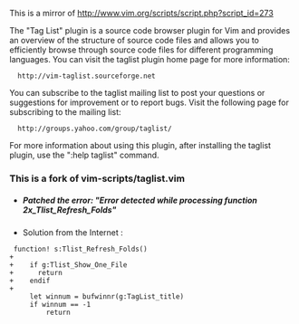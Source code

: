 This is a mirror of http://www.vim.org/scripts/script.php?script_id=273

The "Tag List" plugin is a source code browser plugin for Vim and
provides an overview of the structure of source code files and allows
you to efficiently browse through source code files for different
programming languages.  You can visit the taglist plugin home page for
more information:

      http://vim-taglist.sourceforge.net

You can subscribe to the taglist mailing list to post your questions
or suggestions for improvement or to report bugs. Visit the following
page for subscribing to the mailing list:

      http://groups.yahoo.com/group/taglist/

For more information about using this plugin, after installing the
taglist plugin, use the ":help taglist" command.

### This is a fork of vim-scripts/taglist.vim
- ##### Patched the error: "Error detected while processing function 2x_Tlist_Refresh_Folds"
 - Solution from the Internet :

``` 
 function! s:Tlist_Refresh_Folds()
+
+    if g:Tlist_Show_One_File
+      return
+    endif
+
     let winnum = bufwinnr(g:TagList_title)
     if winnum == -1
         return
```


